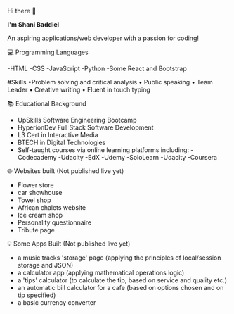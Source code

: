 Hi there :wave:

**I'm Shani Baddiel**

An aspiring applications/web developer with a passion for coding!

:computer:  Programming Languages

-HTML
-CSS
-JavaScript
-Python
-Some React and Bootstrap

#Skills
  •Problem solving and critical analysis
  • Public speaking
  • Team Leader
  • Creative writing
  • Fluent in touch typing

:books: Educational Background

- UpSkills Software Engineering Bootcamp
- HyperionDev Full Stack Software Development 
- L3 Cert in Interactive Media
- BTECH in Digital Technologies
- Self-taught courses via online learning platforms including:
  -Codecademy
  -Udacity
  -EdX
  -Udemy
  -SoloLearn
  -Udacity
  -Coursera
  
:globe_with_meridians: Websites built (Not published live yet)

- Flower store
- car showhouse
- Towel shop
- African chalets website
- Ice cream shop
- Personality questionnaire
- Tribute page

:bulb: Some Apps Built (Not published live yet)
- a music tracks 'storage' page (applying the principles of local/session storage and JSON)
- a calculator app (applying mathematical operations logic)
- a 'tips' calculator (to calculate the tip, based on service and quality etc.)
- an automatic bill calculator for a cafe (based on options chosen and on tip specified)
- a basic currency converter

